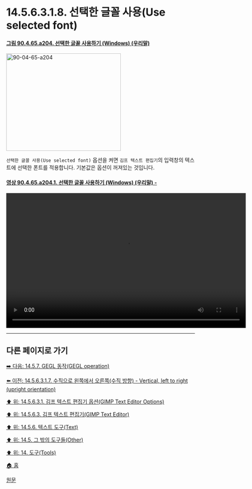 # 14.5.6.3.1.8. 선택한 글꼴 사용(Use selected font)

<a id="90-04-65-a204"></a>

#### [그림 90.4.65.a204. 선택한 글꼴 사용하기 (Windows) (우리말)](./90-04-65-gimp_text_editor.md#90-04-65-a204)
<img width="306" height="260" alt="90-04-65-a204" src="https://github.com/wonder13662/gimp/assets/15767104/f349f329-0876-4fc9-83e5-0f02e067ae27" />

`선택한 글꼴 사용(Use selected font)` 옵션을 켜면 `김프 텍스트 편집기`의 입력창의 텍스트에 선택한 폰트를 적용합니다. 기본값은 옵션이 꺼져있는 것입니다.

<a id="90-04-65-a204-01"></a>

#### [영상 90.4.65.a204.1. 선택한 글꼴 사용하기 (Windows) (우리말) - ](./90-04-65-gimp_text_editor.md#90-04-65-a204-01)
<video controls="controls" width="640" height="360" src="https://github.com/wonder13662/gimp/assets/15767104/75fa5df6-b61e-43d3-ba84-65079a149a1b"></video>

***

## 다른 페이지로 가기

[➡️ 다음: 14.5.7. GEGL 동작(GEGL operation)](./14-05-07-gegl-operation.md)

[⬅️ 이전: 14.5.6.3.1.7. 수직으로 왼쪽에서 오른쪽(수직 방향) - Vertical, left to right (upright orientation)](./14-05-06-03-01-07-vertical_left_to_right_upright_orientation.md)

[⬆️ 위: 14.5.6.3.1. 김프 텍스트 편집기 옵션(GIMP Text Editor Options)](./14-05-06-03-01-00-text_editor_options.md)

[⬆️ 위: 14.5.6.3. 김프 텍스트 편집기(GIMP Text Editor)](./14-05-06-03-00-text_editor.md)

[⬆️ 위: 14.5.6. 텍스트 도구(Text)](./14-05-06-00-text.md)

[⬆️ 위: 14.5. 그 밖의 도구들(Other)](./14-05-00-other.md)

[⬆️ 위: 14. 도구(Tools)](./14-00-tools.md)

[🏠 홈](./00-home.md)

[원문](https://docs.gimp.org/2.10/ko/gimp-tool-text.html#idm17062)
